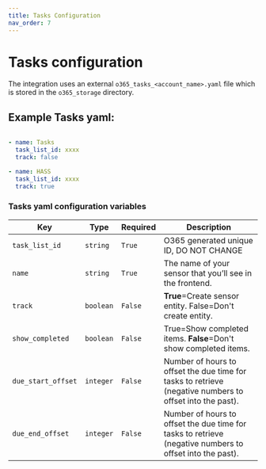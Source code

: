 ```yaml
---
title: Tasks Configuration
nav_order: 7
---
```


# Tasks configuration
The integration uses an external `o365_tasks_<account_name>.yaml` file which is stored in the `o365_storage` directory.
## Example Tasks yaml:
```yaml

- name: Tasks
  task_list_id: xxxx
  track: false

- name: HASS
  task_list_id: xxxx
  track: true
```

### Tasks yaml configuration variables

Key | Type | Required | Description
-- | -- | -- | --
`task_list_id` | `string` | `True` | O365 generated unique ID, DO NOT CHANGE
`name` | `string` | `True` | The name of your sensor that you’ll see in the frontend.
`track` | `boolean` | `False` | **True**=Create sensor entity. False=Don't create entity.
`show_completed` | `boolean` | `False` | True=Show completed items. **False**=Don't show completed items.
`due_start_offset` | `integer` | `False` | Number of hours to offset the due time for tasks to retrieve (negative numbers to offset into the past).
`due_end_offset` | `integer` | `False` | Number of hours to offset the due time for tasks to retrieve (negative numbers to offset into the past).
